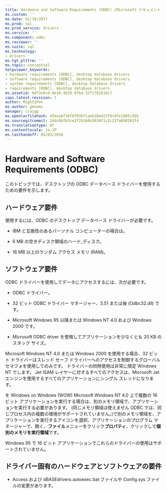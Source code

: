 ```yaml
---
title: Hardware and Software Requirements (ODBC) |Microsoft ドキュメント
ms.custom: ''
ms.date: 01/19/2017
ms.prod: sql
ms.prod_service: drivers
ms.service: ''
ms.component: odbc
ms.reviewer: ''
ms.suite: sql
ms.technology:
- drivers
ms.tgt_pltfrm: ''
ms.topic: conceptual
helpviewer_keywords:
- hardware requirements [ODBC], desktop database drivers
- software requirements [ODBC], desktop database drivers
- system requirements [ODBC], desktop database drivers
- requirements [ODBC], desktop database drivers
ms.assetid: 6df2e9cd-de10-4629-97bd-32f2782616c7
caps.latest.revision: 7
author: MightyPen
ms.author: genemi
manager: craigg
ms.openlocfilehash: 45bea6f16f079367caeb36b42370c87e1885c56b
ms.sourcegitcommit: 2ddc0bfb3ce2f2b160e3638f1c2c237a898263f4
ms.translationtype: HT
ms.contentlocale: ja-JP
ms.lasthandoff: 05/03/2018
---
```

# <a name="hardware-and-software-requirements-odbc"></a>Hardware and Software Requirements (ODBC)
このトピックでは、デスクトップの ODBC データベース ドライバーを使用するための要件を示します。  
  
## <a name="hardware-requirements"></a>ハードウェア要件  
 使用するには、ODBC のデスクトップ データベース ドライバーが必要です。  
  
-   IBM と互換性のあるパーソナル コンピューターの場合は。  
  
-   6 MB の空きディスク領域のハード_ディスク。  
  
-   16 MB 以上のランダム アクセス メモリ (RAM)。  
  
## <a name="software-requirements"></a>ソフトウェア要件  
 ODBC ドライバーを使用してデータにアクセスするには、次が必要です。  
  
-   ODBC ドライバー。  
  
-   32 ビット ODBC ドライバー マネージャー、3.51 または後 (Odbc32.dll) です。  
  
-   Microsoft Windows 95 以降または Windows NT 4.0 および Windows 2000 です。  
  
-   Microsoft ODBC driver を使用してアプリケーションを少なくとも 20 KB のスタック サイズ。  
  
 Microsoft Windows NT 4.0 または Windows 2000 を使用する場合、32 ビット ドライバーはスレッド セーフ ドライバーへのアクセスを制御するグローバル セマフォを使用してのみです。 ドライバーの同時使用は非常に限定 Windows NT でします。 Jet ISAM レイヤーに対するすべてのアクセスは、Microsoft Jet エンジンを使用するすべてのアプリケーションにシングル スレッドになります。  
  
 を Windows on Windows (WOW) Microsoft Windows NT 4.0 上で複数の 16 ビット アプリケーションを実行する場合は、別のメモリ領域で、アプリケーションを実行する必要があります。 (同じメモリ領域は使えません ODBC では、同じプロセス内の複数の環境がサポートされていません。)で別のメモリ領域を、アプリケーションを実行するアイコンを選択、アプリケーションのプログラム マネージャーで、開く、**ファイル**メニューをクリック**プロパティ**、クリックして**個別のメモリを実行領域**です。  
  
 Windows 95 で 16 ビット アプリケーションでこれらのドライバーの使用はサポートされていません。  
  
## <a name="driver-specific-hardware-and-software-requirements"></a>ドライバー固有のハードウェアとソフトウェアの要件  
  
-   Access および dBASEdrivers autoexec.bat ファイルや Config.sys ファイルの変更があります。

